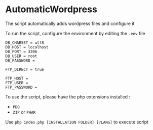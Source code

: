 # AutomaticWordpress
The script automatically adds wordpress files and configure it

To run the script, configure the environment by editing the `.env` file
```
DB_CHARSET = utf8
DB_HOST = localhost
DB_PORT = 3306
DB_USER = root
DB_PASSWORD = 

FTP_DIRECT = true

FTP_HOST = 
FTP_USER =
FTP_PASSWORD =
```
To use the script, please have the php extensions installed :
* `PDO`
* `ZIP` or `PHAR`

Use `php index.php [INSTALLATION FOLDER] [?LANG]` to execute script
